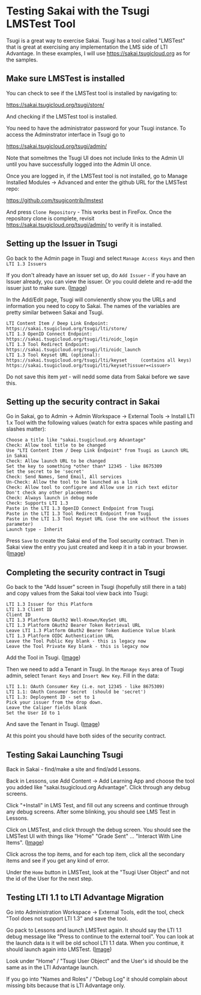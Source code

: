
Testing Sakai with the Tsugi LMSTest Tool
=========================================

Tsugi is a great way to exercise Sakai.   Tsugi has a tool called "LMSTest" that is great
at exercising any implementation the LMS side of LTI Advantage.  In these examples, I will 
use https://sakai.tsugicloud.org as for the samples.

Make sure LMSTest is installed
------------------------------

You can check to see if the LMSTest tool is installed by navigating to:

https://sakai.tsugicloud.org/tsugi/store/

And checking if the LMSTest tool is installed.

You need to have the administrator password for your Tsugi instance.  To access the Adminstrator 
interface in Tsugi go to

https://sakai.tsugicloud.org/tsugi/admin/

Note that someitmes the Tsugi UI does not include links to the Admin UI until you have successfully
logged into the Admin UI once.

Once you are logged in, if the LMSTest tool is not installed, go to Manage Installed Modules ->
Advanced and enter the github URL for the LMSTest repo:

https://github.com/tsugicontrib/lmstest

And press `Clone Repository` - This works best in FireFox.  Once the repository clone is complete,
revisit https://sakai.tsugicloud.org/tsugi/admin/ to verify it is installed.

Setting up the Issuer in Tsugi
------------------------------

Go back to the Admin page in Tsugi and select `Manage Access Keys` and then `LTI 1.3 Issuers`

If you don't already have an issuer set up, do `Add Issuer` - if you have an Issuer already,
you can view the issuer.  Or you could delete and re-add the issuer just to make sure.
(<a href="IMG_TSUGI/01-Tsugi-Add-Issuer.png" target="_blank">Image</a>)

In the Add/Edit page, Tsugi will convienently show you the URLs and information you need to
copy to Sakai.  The names of the variables are pretty similar between Sakai and Tsugi.

    LTI Content Item / Deep Link Endpoint: https://sakai.tsugicloud.org/tsugi/lti/store/
    LTI 1.3 OpenID Connect Endpoint: https://sakai.tsugicloud.org/tsugi/lti/oidc_login
    LTI 1.3 Tool Redirect Endpoint: https://sakai.tsugicloud.org/tsugi/lti/oidc_launch
    LTI 1.3 Tool Keyset URL (optional):
    https://sakai.tsugicloud.org/tsugi/lti/keyset     (contains all keys)
    https://sakai.tsugicloud.org/tsugi/lti/keyset?issuer=<issuer>

Do not save this item *yet* - will nedd some data from Sakai before we save this.

Setting up the security contract in Sakai
-----------------------------------------

Go in Sakai, go to Admin -> Admin Workspace -> External Tools -> Install LTI 1.x Tool
with the following values (watch for extra spaces while pasting and slashes matter):

    Choose a title like "sakai.tsugicloud.org Advantage"
    Check: Allow tool title to be changed
    Use "LTI Content Item / Deep Link Endpoint" from Tsugi as Launch URL in Sakai
    Check: Allow launch URL to be changed
    Set the key to something *other than* 12345 - like 8675309
    Set the secret to be 'secret'
    Check: Send Names, Send Email, All services
    Un-Check: Allow the tool to be launched as a link
    Check: Allow tool to configure and Allow use in rich text editor
    Don't check any other placements
    Check: Always launch in debug mode
    Check: Supports LTI 1.3
    Paste in the LTI 1.3 OpenID Connect Endpoint from Tsugi
    Paste in the LTI 1.3 Tool Redirect Endpoint from Tsugi
    Paste in the LTI 1.3 Tool Keyset URL (use the one without the issues parameter)
    Launch type - Inherit

Press `Save` to create the Sakai end of the Tool security contract.  Then in Sakai
view the entry you just created and keep it in a tab in your browser.
(<a href="IMG_TSUGI/02-Sakai-View-Tool.png" target="_blank">Image</a>)

Completing the security contract in Tsugi
-----------------------------------------

Go back to the "Add Issuer" screen in Tsugi (hopefully still there in a tab)
and copy values from the Sakai tool view back into Tsugi:

    LTI 1.3 Issuer for this Platform
    LTI 1.3 Client ID
    Client ID
    LTI 1.3 Platform OAuth2 Well-Known/KeySet URL
    LTI 1.3 Platform OAuth2 Bearer Token Retrieval URL
    Leave LTI 1.3 Platform OAuth2 Bearer Token Audience Value blank
    LTI 1.3 Platform OIDC Authentication URL
    Leave the Tool Public Key blank - this is legacy now
    Leave the Tool Private Key blank - this is legacy now

Add the Tool in Tsugi.
(<a href="IMG_TSUGI/03-Tsugi-Issuer-Added.png" target="_blank">Image</a>)

Then we need to add a Tenant in Tsugi.  In the `Manage Keys` area of Tsugi
admin, select `Tenant Keys` and `Insert New Key`.  Fill in the data:

    LTI 1.1: OAuth Consumer Key (i.e. not 12345 - like 8675309)
    LTI 1.1: OAuth Consumer Secret  (should be 'secret')
    LTI 1.3: Deployment ID - set to 1
    Pick your issuer from the drop down.
    Leave the Caliper fields blank
    Set the User Id to 1

And save the Tenant in Tsugi.
(<a href="IMG_TSUGI/04-Tsugi-Add-Tenant.png" target="_blank">Image</a>)

At this point you should have both sides of the security contract.

Testing Sakai Launching Tsugi
-----------------------------

Back in Sakai - find/make a site and find/add Lessons.

Back in Lessons, use Add Content -> Add Learning App and choose the tool you added
like "sakai.tsugicloud.org Advantage".  Click through any debug screens.

Click "+Install" in LMS Test, and fill out any screens and continue through any debug screens.
After some blinking, you should see LMS Test in Lessons.

Click on LMSTest, and click through the debug screen.  You should see the LMSTest UI with things like
"Home" "Grade Sent" ... "Interact With Line Items".
(<a href="IMG_TSUGI/05-LMSTest-Launch.png" target="_blank">Image</a>)

Click across the top items, and for each top item, click all the secondary items 
and see if you get any kind of error.

Under the `Home` button in LMSTest, look at the "Tsugi User Object" and not the id of the 
User for the next step.

Testing LTI 1.1 to LTI Advantage Migration
------------------------------------------

Go into Administration Workspace -> External Tools, edit the tool, check "Tool does not support LTI 1.3"
and save the tool.

Go pack to Lessons and launch LMSTest again.  It should say the LTI 1.1 debug message like
"Press to continue to the external tool".  You can look at the launch data is it will be old school 
LTI 1.1 data.  When you continue, it should launch again into LMSTest.
(<a href="IMG_TSUGI/06-LMSTest-Migration.png" target="_blank">Image</a>)

Look under "Home" / "Tsugi User Object" and the User's id should be the same as in the LTI Advantage launch.

If you go into "Names and Roles" / "Debug Log" it should complain about missing bits because that is LTI
Advantage only.

